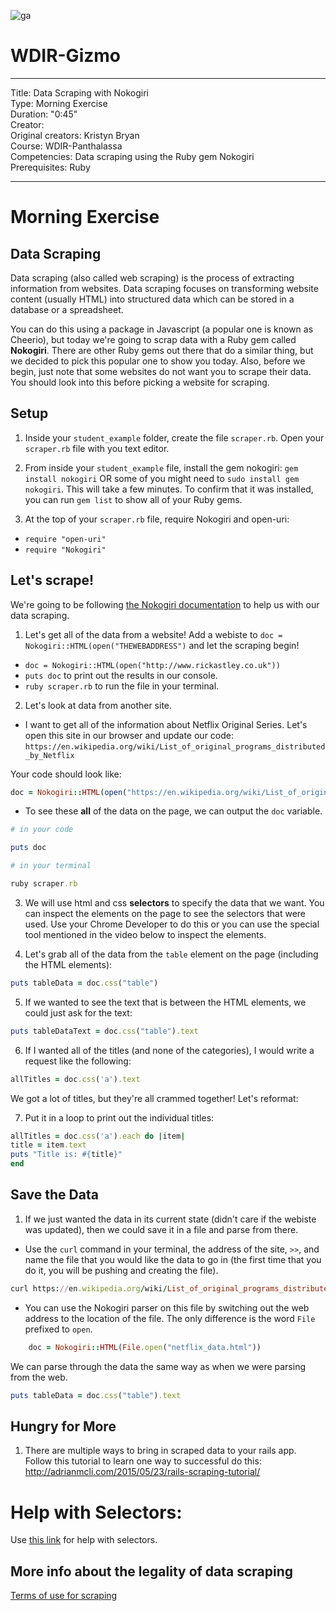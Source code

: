 ![ga](http://mobbook.generalassemb.ly/ga_cog.png)

# WDIR-Gizmo

---
Title: Data Scraping with Nokogiri <br>
Type: Morning Exercise <br>
Duration: "0:45"<br>
Creator:<br>
    Original creators: Kristyn Bryan<br>
    Course: WDIR-Panthalassa<br>
Competencies: Data scraping using the Ruby gem Nokogiri <br>
Prerequisites: Ruby <br>

---

# Morning Exercise

## Data Scraping

Data scraping (also called web scraping) is the process of extracting information from websites. Data scraping focuses on transforming website content (usually HTML) into structured data which can be stored in a database or a spreadsheet.

You can do this using a package in Javascript (a popular one is known as Cheerio), but today we're going to scrap data with a Ruby gem called **Nokogiri**.
There are other Ruby gems out there that do a similar thing, but we decided to pick this popular one to show you today. Also, before we begin, just note that some websites do not want you to scrape their data. You should look into this before picking a website for scraping.

## Setup
1. Inside your `student_example` folder, create the file `scraper.rb`. Open your `scraper.rb` file with you text editor.

2. From inside your `student_example` file, install the gem nokogiri:
  `gem install nokogiri` OR some of you might need to `sudo install gem nokogiri`. This will take a few minutes. To confirm that it was installed, you can run `gem list` to show all of your Ruby gems.

3. At the top of your `scraper.rb` file, require Nokogiri and open-uri:
  - `require "open-uri"`
  - `require "Nokogiri"`

## Let's scrape!

We're going to be following [the Nokogiri documentation](http://www.nokogiri.org/tutorials/parsing_an_html_xml_document.html#from_a_string) to help us with our data scraping.

1. Let's get all of the data from a website! Add a webiste to `doc = Nokogiri::HTML(open("THEWEBADDRESS")` and let the scraping begin!
  - `doc = Nokogiri::HTML(open("http://www.rickastley.co.uk"))`
  - `puts doc` to print out the results in our console.
  - `ruby scraper.rb` to run the file in your terminal.

2. Let's look at data from another site. 
 - I want to get all of the information about Netflix Original Series. Let's open this site in our browser and update our code: `https://en.wikipedia.org/wiki/List_of_original_programs_distributed_by_Netflix`

Your code should look like:
```ruby
doc = Nokogiri::HTML(open("https://en.wikipedia.org/wiki/List_of_original_programs_distributed_by_Netflix"))
```
  - To see these **all** of the data on the page, we can output the `doc` variable.
```ruby
# in your code

puts doc
```

```ruby
# in your terminal

ruby scraper.rb
```

3. We will use html and css **selectors** to specify the data that we want. You can inspect the elements on the page to see the selectors that were used. Use your Chrome Developer to do this or you can use the special tool mentioned in the video below to inspect the elements.

4. Let's grab all of the data from the `table` element on the page (including the HTML elements):
```ruby
puts tableData = doc.css("table")
```

5. If we wanted to see the text that is between the HTML elements, we could just ask for the text:
```ruby
puts tableDataText = doc.css("table").text
```

6. If I wanted all of the titles (and none of the categories), I would write a request like the following:
```ruby
allTitles = doc.css('a').text
```
We got a lot of titles, but they're all crammed together! Let's reformat:

7. Put it in a loop to print out the individual titles:
  ```ruby
allTitles = doc.css('a').each do |item|
  title = item.text
  puts "Title is: #{title}"
end
  ```

## Save the Data
  1. If we just wanted the data in its current state (didn't care if the webiste was updated), then we could save it in a file and parse from there.
  - Use the `curl` command in your terminal, the address of the site, `>>`, and name the file that you would like the data to go in (the first time that you do it, you will be pushing and creating the file). 
  
  ```ruby
  curl https://en.wikipedia.org/wiki/List_of_original_programs_distributed_by_Netflix >> netflix_data.html
  ```
  
  - You can use the Nokogiri parser on this file by switching out the web address to the location of the file. The only difference is the word `File` prefixed to `open`. 
```ruby 
    doc = Nokogiri::HTML(File.open("netflix_data.html"))
```

We can parse through the data the same way as when we were parsing from the web.
```ruby
puts tableData = doc.css("table").text
```

## Hungry for More

1. There are multiple ways to bring in scraped data to your rails app. Follow this tutorial to learn one way to successful do this:
http://adrianmcli.com/2015/05/23/rails-scraping-tutorial/


# Help with Selectors:
Use [this link](http://ruby.bastardsbook.com/chapters/html-parsing/) for help with selectors.

## More info about the legality of data scraping
[Terms of use for scraping](http://info.sagenceconsulting.com/blog/is-your-spidey-sense-tingling-the-three-cs-of-web-scraping)
